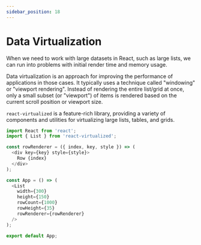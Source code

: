 ```yaml
---
sidebar_position: 18
---
```


# Data Virtualization

When we need to work with large datasets in React, such as large lists, we can
run into problems with initial render time and memory usage.

Data virtualization is an approach for improving the performance of applications
in those cases. It typically uses a technique called "windowing" or "viewport
rendering". Instead of rendering the entire list/grid at once, only a small
subset (or "viewport") of items is rendered based on the current scroll position
or viewport size.

`react-virtualized` is a feature-rich library, providing a variety of components
and utilities for virtualizing large lists, tables, and grids.

```javascript
import React from 'react';
import { List } from 'react-virtualized';

const rowRenderer = ({ index, key, style }) => (
  <div key={key} style={style}>
    Row {index}
  </div>
);

const App = () => (
  <List
    width={300}
    height={150}
    rowCount={1000}
    rowHeight={35}
    rowRenderer={rowRenderer}
  />
);

export default App;
```
